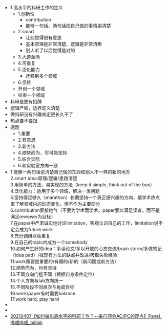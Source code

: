 - 1.高水平的科研工作的定义
	- 1.创新性
		- contribution
		- 能够一句话、两句话把自己做的事情讲清楚
	- 2.smart
		- 让别觉得很有意思
		- 基本原理是非常清楚、逻辑是非常清晰
		- 别人听了以后觉得是对的
	- 3.大道至简
	- 4.可重复
	- 5.泛化能力
		- 迁移到多个领域
	- 6.坚持
	- 开创一个领域
	- 结束一个领域
- 科研是要有招牌
- 逻辑严密，边界定义清楚
- 做科研没有兴趣肯定更长久不了
- 热点要不要跟
- 选题
	- 1.重要
	- 2.有意思
	- 3.新方法
	- 4.顺势而为，尽可能坚持
	- 5.结合实际
	- 6.和实验室方向一致
- 1.能够一两句话说清楚自己做的东西和别人不一样的新的地方  
2.smart idea:原理/逻辑/思路清楚  
3.用简单的方法，易实现的方法（keep it simple, think out of the box）  
4.泛化能力：适用于多个领域，解决一类问题  
5.坚持得足够久（marathon）长期坚持一个真正感兴趣的方向，跟学术热点来了解领域内的动态变化，但不作为主要部分  
6.contribution要接地气（不要为学术而学术，paper要以满足读者，而不是满足reviewer为目标）  
7.在paper中严肃诚实地讨论limitation，客观认识自己的工作，limitation说不定会成为future work  
8.充分调研以免重复  
9.在自己的topic内成为一个somebody  
10.如何产生好的idea：多读论文/多以开放的心态交流/brain storm/多做笔记（idea pad）/找现有方法的缺点并改进/吸取失败经验  
11.work需要是重要的/有趣的/新的（新问题或新方法）  
12.顺势而为，也有坚持  
13.不同方向门槛不同（根据自身条件定位）  
14.个人方向与lab方向统一  
15.不同阶段不同层次与角度目标  
16.work/paper有时需要balance  
17.work hard, play hard
- 
- 
- [20210407【如何做出高水平的科研工作？--来自顶会AC/PC的观点】Panel_哔哩哔哩_bilibili](https://www.bilibili.com/video/BV1bB4y1w7Kq?spm_id_from=333.337.search-card.all.click)